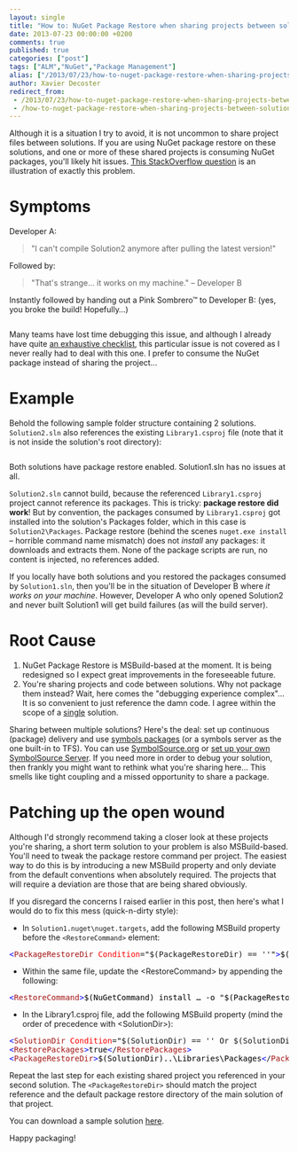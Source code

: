 ```yaml
---
layout: single
title: "How to: NuGet Package Restore when sharing projects between solutions"
date: 2013-07-23 00:00:00 +0200
comments: true
published: true
categories: ["post"]
tags: ["ALM","NuGet","Package Management"]
alias: ["/2013/07/23/how-to-nuget-package-restore-when-sharing-projects-between-solutions/"]
author: Xavier Decoster
redirect_from:
 - /2013/07/23/how-to-nuget-package-restore-when-sharing-projects-between-solutions/.html
 - /how-to-nuget-package-restore-when-sharing-projects-between-solutions
---
```

<p><p>Although it is a situation I try to avoid, it is not uncommon to share project files between solutions. If you are using NuGet package restore on these solutions, and one or more of these shared projects is consuming NuGet packages, you'll likely hit issues. <a href="http://stackoverflow.com/questions/17797052/nuget-not-getting-missing-packages">This StackOverflow question</a> is an illustration of exactly this problem.
</p><h1>Symptoms
</h1><p>Developer A:
</p>

<blockquote><p> "I can't compile Solution2 anymore after pulling the latest version!"
</p>

</blockquote>

<p>Followed by:
</p>

<blockquote><p>"That's strange… it works on my machine." – Developer B
</p>

</blockquote>

<p>Instantly followed by handing out a Pink Sombrero™ to Developer B: (yes, you broke the build! Hopefully…)
</p><p><img src="/get/072313_2304_HowtoNuGetP1_635102175057965339.jpg" alt=""/>
    </p><p>Many teams have lost time debugging this issue, and although I already have quite <a href="/debugging-nuget-package-restore">an exhaustive checklist</a>, this particular issue is not covered as I never really had to deal with this one. I prefer to consume the NuGet package instead of sharing the project…
</p><h1>Example
</h1><p>Behold the following sample folder structure containing 2 solutions. <code>Solution2.sln</code> also references the existing <code>Library1.csproj</code> file (note that it is not inside the solution's root directory):
</p><p><img src="/get/072313_2304_HowtoNuGetP2_635102175062339946.png" alt=""/>
    </p><p>Both solutions have package restore enabled. Solution1.sln has no issues at all.
</p><p><code>Solution2.sln</code> cannot build, because the referenced <code>Library1.csproj</code> project cannot reference its packages. This is tricky: <strong>package restore did work</strong>! But by convention, the packages consumed by <code>Library1.csproj</code> got installed into the solution's Packages folder, which in this case is <code>Solution2\Packages</code>. Package restore (behind the scenes <code>nuget.exe install</code> – horrible command name mismatch) does not <em>install</em> any packages: it downloads and extracts them. None of the package scripts are run, no content is injected, no references added.
</p><p>If you locally have both solutions and you restored the packages consumed by <code>Solution1.sln</code>, then you'll be in the situation of Developer B where <em>it works on your machine</em>. However, Developer A who only opened Solution2 and never built Solution1 will get build failures (as will the build server).
</p><h1>Root Cause
</h1><ol><li>NuGet Package Restore is MSBuild-based at the moment. It is being redesigned so I expect great improvements in the foreseeable future.
</li><li>You're sharing projects and code between solutions. Why not package them instead? Wait, here comes the "debugging experience complex"… It is so convenient to just reference the damn code. I agree within the scope of a <span style="text-decoration:underline">single</span> solution.
</li></ol><p>Sharing between multiple solutions? Here's the deal: set up continuous (package) delivery and use <a href="http://docs.nuget.org/docs/creating-packages/creating-and-publishing-a-symbol-package">symbols packages</a> (or a symbols server as the one built-in to TFS). You can use <a href="http://www.symbolsource.org">SymbolSource.org</a> or <a href="/setting-up-your-own-symbolsource-server-step-by-step">set up your own SymbolSource Server</a>. If you need more in order to debug your solution, then frankly you might want to rethink what you're sharing here… This smells like tight coupling and a missed opportunity to share a package.
</p><h1>Patching up the open wound
</h1><p>Although I'd strongly recommend taking a closer look at these projects you're sharing, a short term solution to your problem is also MSBuild-based. You'll need to tweak the package restore command per project. The easiest way to do this is by introducing a new MSBuild property and only deviate from the default conventions when absolutely required. The projects that will require a deviation are those that are being shared obviously.
</p><p>If you disregard the concerns I raised earlier in this post, then here's what I would do to fix this mess (quick-n-dirty style):
</p><ul><li>In <code>Solution1.nuget\nuget.targets</code>, add the following MSBuild property before the <code>&lt;RestoreCommand&gt;</code> element:
</li></ul><p><pre><span style="color:blue">&lt;</span><span style="color:#a31515">PackageRestoreDir </span><span style="color:red">Condition</span>=<span style="color:black">"</span>$(PackageRestoreDir) == ''<span style="color:black">"</span><span style="color:blue">&gt;</span><span style="color:black">$(SolutionDir)\Packages</span><span style="color:blue">&lt;</span>/<span style="color:#a31515">PackageRestoreDir</span><span style="color:blue">&gt;</span></pre></p><ul><li>Within the same file, update the &lt;RestoreCommand&gt; by appending the following:
</li></ul><p><pre><span style="color:blue">&lt;</span><span style="color:#a31515">RestoreCommand<span style="color:blue">&gt;</span><span style="color:black">$(NuGetCommand) install … -o "$(PackageRestoreDir) "<span style="color:blue">&lt;</span>/</span><span style="color:#a31515">RestoreCommand<span style="color:blue">&gt;</span></span></span></pre></p><ul><li>In the Library1.csproj file, add the following MSBuild property (mind the order of precedence with &lt;SolutionDir&gt;):
</li></ul><p><pre><span style="color:blue">&lt;</span><span style="color:#a31515">SolutionDir </span><span style="color:red">Condition</span>=<span style="color:black">"</span>$(SolutionDir) == '' Or $(SolutionDir) == '<em>Undefined</em>'<span style="color:black">"</span><span style="color:blue">&gt;</span><span style="color:black">..\</span><span style="color:blue">&lt;</span>/<span style="color:#a31515">SolutionDir</span><span style="color:blue">&gt;</span><span style="color:black"></span><br/><span style="color:blue">&lt;</span><span style="color:#a31515">RestorePackages</span><span style="color:blue">&gt;</span><span style="color:black">true</span><span style="color:blue">&lt;</span>/<span style="color:#a31515">RestorePackages</span><span style="color:blue">&gt;</span><span style="color:black"></span><br/><span style="color:blue">&lt;</span><span style="color:#a31515">PackageRestoreDir</span><span style="color:blue">&gt;</span><span style="color:black">$(SolutionDir)..\Libraries\Packages</span><span style="color:blue">&lt;</span>/<span style="color:#a31515">PackageRestoreDir</span><span style="color:blue">&gt;</span></pre></p><p>Repeat the last step for each existing shared project you referenced in your second solution. The <code>&lt;PackageRestoreDir&gt;</code> should match the project reference and the default package restore directory of the main solution of that project.</p><p>You can download a sample solution <a href="/images/2013-07-24/multisolutionroot.zip">here</a>.
</p><p>Happy packaging!</p></p>
